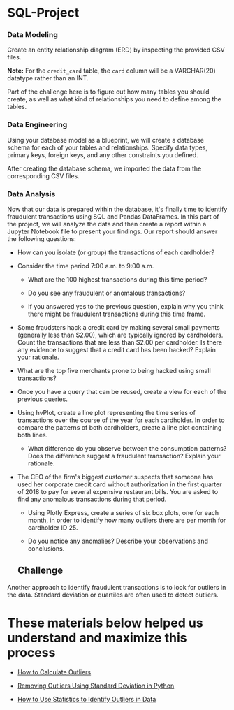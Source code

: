 # SQL-Project

### Data Modeling

Create an entity relationship diagram (ERD) by inspecting the provided CSV files.

**Note:** For the `credit_card` table, the `card` column will be a VARCHAR(20) datatype rather than an INT.

Part of the challenge here is to figure out how many tables you should create, as well as what kind of relationships you need to define among the tables.

### Data Engineering

Using your database model as a blueprint, we will create a database schema for each of your tables and relationships. Specify data types, primary keys, foreign keys, and any other constraints you defined.

After creating the database schema, we imported the data from the corresponding CSV files.

### Data Analysis

Now that our data is prepared within the database, it's finally time to identify fraudulent transactions using SQL and Pandas DataFrames. In this part of the project, we will analyze the data and then create a report within a Jupyter Notebook file to present your findings. Our report should answer the following questions:

* How can you isolate (or group) the transactions of each cardholder?

* Consider the time period 7:00 a.m. to 9:00 a.m.

  * What are the 100 highest transactions during this time period?

  * Do you see any fraudulent or anomalous transactions?

  * If you answered yes to the previous question, explain why you think there might be fraudulent transactions during this time frame.

* Some fraudsters hack a credit card by making several small payments (generally less than $2.00), which are typically ignored by cardholders. Count the transactions that are less than $2.00 per cardholder. Is there any evidence to suggest that a credit card has been hacked? Explain your rationale.

* What are the top five merchants prone to being hacked using small transactions?

* Once you have a query that can be reused, create a view for each of the previous queries.

* Using hvPlot, create a line plot representing the time series of transactions over the course of the year for each cardholder. In order to compare the patterns of both cardholders, create a line plot containing both lines.

  * What difference do you observe between the consumption patterns? Does the difference suggest a fraudulent transaction? Explain your rationale.

* The CEO of the firm's biggest customer suspects that someone has used her corporate credit card without authorization in the first quarter of 2018 to pay for several expensive restaurant bills. You are asked to find any anomalous transactions during that period.

  * Using Plotly Express, create a series of six box plots, one for each month, in order to identify how many outliers there are per month for cardholder ID 25.

  * Do you notice any anomalies? Describe your observations and conclusions.
  
  
  ## Challenge

Another approach to identify fraudulent transactions is to look for outliers in the data. Standard deviation or quartiles are often used to detect outliers.

# These materials below helped us understand and maximize this process 

* [How to Calculate Outliers](https://www.wikihow.com/Calculate-Outliers)

* [Removing Outliers Using Standard Deviation in Python](https://www.kdnuggets.com/2017/02/removing-outliers-standard-deviation-python.html)

* [How to Use Statistics to Identify Outliers in Data](https://machinelearningmastery.com/how-to-use-statistics-to-identify-outliers-in-data/)


